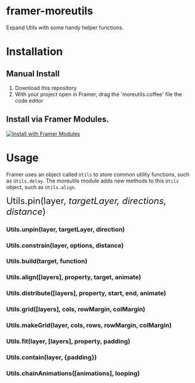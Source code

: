 # framer-moreutils

Expand Utils with some handy helper functions.

# Installation

## Manual Install
1. Download this repository
2. With your project open in Framer, drag the 'moreutils.coffee' file the code editor

## Install via Framer Modules.

[![Install with Framer Modules](https://www.framermodules.com/assets/badge.png)](https://open.framermodules.com/moreutils>)

# Usage

Framer uses an object called `Utils` to store common utility functions, such as `Utils.delay`. The moreutils module adds new methods to this `Utils` object, such as `Utils.align`.

<span style="font-size: 24px;">Utils.pin(layer, *targetLayer, directions, distance*)</span>

### Utils.unpin(layer, targetLayer, direction)

### Utils.constrain(layer, options, distance)

### Utils.build(target, function)

### Utils.align([layers], property, target, animate)

### Utils.distribute([layers], property, start, end, animate)

### Utils.grid([layers], cols, rowMargin, colMargin)

### Utils.makeGrid(layer, cols, rows, rowMargin, colMargin)

### Utils.fit(layer, [layers], property, padding)

### Utils.contain(layer, {padding})

### Utils.chainAnimations([animations], looping)